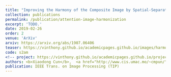 ```yaml
---
title: "Improving the Harmony of the Composite Image by Spatial-Separated Attention Module"
collection: publications
permalink: /publication/attention-image-harmonization
excerpt: 'TODO.'
date: 2019-02-26
order: 2
venue: 'ArXiv'
arxiv: https://arxiv.org/abs/1907.06406
teaser: https://vinthony.github.io/academicpages.github.io/images/harmonization.gif
code: s2am
<!-- project: https://vinthony.github.io/academicpages.github.io/projects/rasc.html -->
authors: <b>Xiaodong Cun</b>,  <a href="http://www.cis.umac.mo/~cmpun/">Chi-Man Pun</a>
publication: IEEE Trans. on Image Processing (TIP)
---
```


<!-- This paper is about the number 3. The number 4 is left for future work. -->

<!-- [Download paper here](http://academicpages.github.io/files/paper3.pdf) -->
